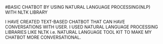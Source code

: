 #BASIC CHATBOT BY USING NATURAL LANGUAGE PROCESSING(NLP) WITH NLTK LIBRARY

I HAVE CREATED TEXT-BASED CHATBOT THAT CAN HAVE CONVERSATIONS WITH USER.
I USED NATURAL LANGUAGE PROCESSING LIBRARIES
LIKE NLTK i.e. NATURAL LANGUAGE TOOL KIT TO
MAKE MY CHATBOT MORE CONVERSATIONAL.
